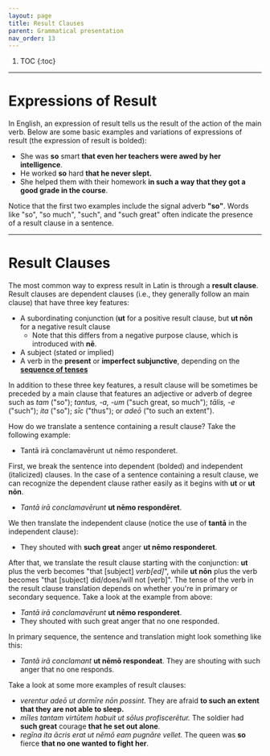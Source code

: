 ```yaml
---
layout: page
title: Result Clauses
parent: Grammatical presentation
nav_order: 13
---
```


1. TOC
{:toc}

***

# Expressions of Result

In English, an expression of result tells us the result of the action of the main verb. Below are some basic examples and variations of expressions of result (the expression of result is bolded):

- She was **so** smart **that even her teachers were awed by her intelligence**.
- He worked **so** hard **that he never slept.**
- She helped them with their homework **in such a way that they got a good grade in the course**.

Notice that the first two examples include the signal adverb **"so"**. Words like "so", "so much", "such", and "such great" often indicate the presence of a result clause in a sentence.

***

# Result Clauses

The most common way to express result in Latin is through a **result clause**. Result clauses are dependent clauses (i.e., they generally follow an main clause) that have three key features:

- A subordinating conjunction (**ut** for a positive result clause, but **ut nōn** for a negative result clause
  - Note that this differs from a negative purpose clause, which is introduced with **nē**.
- A subject (stated or implied)
- A verb in the **present** or **imperfect subjunctive**, depending on the [**sequence of tenses**](../08-temporal-clauses/#subjunctive-verbs-and-the-sequence-of-tenses/)

In addition to these three key features, a result clause will be sometimes be preceded by a main clause that features an adjective or adverb of degree such as *tam* ("so"); *tantus, -a, -um* ("such great, so much"); *tālis, -e* ("such"); *ita* ("so"); *sīc* ("thus"); or *adeō* ("to such an extent").

How do we translate a sentence containing a result clause? Take the following example:

- Tantā irā conclamavērunt ut nēmo responderet.

First, we break the sentence into dependent (bolded) and independent (italicized) clauses. In the case of a sentence containing a result clause, we can recognize the dependent clause rather easily as it begins with **ut** or **ut nōn**.

- *Tantā irā conclamavērunt* **ut nēmo respondēret**.

We then translate the independent clause (notice the use of **tantā** in the independent clause):

- They shouted with **such great** anger **ut nēmo responderet**.

After that, we translate the result clause starting with the conjunction: **ut** plus the verb becomes "that [subject] *verb[ed]*", while **ut nōn** plus the verb becomes "that [subject] did/does/will not [verb]". The tense of the verb in the result clause translation depends on whether you're in primary or secondary sequence. Take a look at the example from above:

- *Tantā irā conclamavērunt* **ut nēmo responderet**.
- They shouted with such great anger that no one responded.

In primary sequence, the sentence and translation might look something like this:

- *Tantā irā conclamant* **ut nēmō respondeat**. They are shouting with such anger that no one responds.

Take a look at some more examples of result clauses:

- *verentur adeō ut dormīre nōn possint.* They are afraid **to such an extent that they are not able to sleep.**
- *mīles tantam virtūtem habuit ut sōlus profiscerētur.* The soldier had **such great** courage **that he set out alone**.
- *regīna ita ācris erat ut nēmō eam pugnāre vellet.* The queen was **so** fierce **that no one wanted to fight her**.
